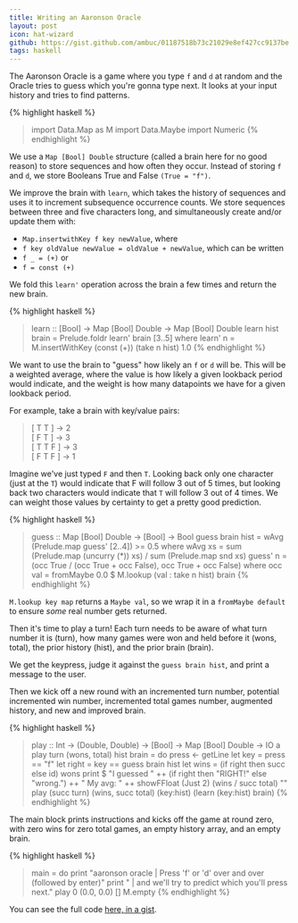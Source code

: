 ```yaml
---
title: Writing an Aaronson Oracle
layout: post
icon: hat-wizard
github: https://gist.github.com/ambuc/01187518b73c21029e8ef427cc9137be
tags: haskell
---
```


The Aaronson Oracle is a game where you type `f` and `d` at random and the
Oracle tries to guess which you're gonna type next. It looks at your input
history and tries to find patterns. 

{% highlight haskell %}
> import Data.Map as M
> import Data.Maybe
> import Numeric
{% endhighlight %}

We use a `Map [Bool] Double` structure (called a brain here for no good reason)
to store sequences and how often they occur. Instead of storing `f` and `d`, we
store Booleans True and False `(True = "f")`.

We improve the brain with `learn`, which takes the history of sequences and uses
it to increment subsequence occurrence counts. We store sequences between three
and five characters long, and simultaneously create and/or update them with:
  - `Map.insertwithKey f key newValue`, where
  - `f key oldValue newValue = oldValue + newValue`, which can be written
  - `f _ = (+)` or 
  - `f = const (+)`

We fold this `learn'` operation across the brain a few times and return the new
brain.
 
{% highlight haskell %}
> learn :: [Bool] -> Map [Bool] Double -> Map [Bool] Double
> learn hist brain = Prelude.foldr learn' brain [3..5]
>   where learn' n = M.insertWithKey (const (+)) (take n hist) 1.0
{% endhighlight %}

We want to use the brain to "guess" how likely an `f` or `d` will be. This will
be a weighted average, where the value is how likely a given lookback period
would indicate, and the weight is how many datapoints we have for a given
lookback period.

For example, take a brain with key/value pairs:

>  [ T T ]   -> 2  
>  [ F T ]   -> 3  
>  [ T T F ] -> 3  
>  [ F T F ] -> 1

Imagine we've just typed `F` and then `T`. Looking back only one character (just 
at the `T`) would indicate that F will follow 3 out of 5 times, but looking back 
two characters  would indicate that `T` will follow 3 out of 4 times. We can 
weight those values by certainty to get a pretty good prediction.
 
{% highlight haskell %}
> guess :: Map [Bool] Double -> [Bool] -> Bool
> guess brain hist = wAvg (Prelude.map guess' [2..4]) >= 0.5
>   where wAvg xs = sum (Prelude.map (uncurry (*)) xs) / sum (Prelude.map snd xs)
>         guess' n = (occ True / (occ True + occ False), occ True + occ False)
>           where occ val = fromMaybe 0.0 $ M.lookup (val : take n hist) brain
{% endhighlight %} 

`M.lookup key map` returns a `Maybe val`, so we wrap it in a `fromMaybe default`
to ensure _some_ real number gets returned.

Then it's time to play a turn! Each turn needs to be aware of what turn number
it is (turn), how many games were won and held before it (wons, total), the
prior history (hist), and the prior brain (brain).

We get the keypress, judge it against the `guess brain hist`, and print a
message to the user.

Then we kick off a new round with an incremented turn number, potential
incremented win number, incremented total games number, augmented history, and
new and improved brain.
 
{% highlight haskell %}
> play :: Int -> (Double, Double) -> [Bool] -> Map [Bool] Double -> IO a
> play turn (wons, total) hist brain = do
>   press <- getLine
>   let key   = press == "f"
>   let right = key == guess brain hist
>   let wins  = (if right then succ else id) wons
>   print $ "I guessed " ++ (if right then "RIGHT!" else "wrong.") 
>     ++ " My avg: " ++ showFFloat (Just 2) (wins / succ total) "" 
>   play (succ turn) (wins, succ total) (key:hist) (learn (key:hist) brain)
{% endhighlight %}

The main block prints instructions and kicks off the game at round zero, with
zero wins for zero total games, an empty history array, and an empty brain.
 
{% highlight haskell %}
> main = do
>   print "aaronson oracle | Press 'f' or 'd' over and over (followed by enter)"
>   print "                | and we'll try to predict which you'll press next."
>   play 0 (0.0, 0.0) [] M.empty
{% endhighlight %}

You can see the full code [here, in a
gist](https://gist.github.com/ambuc/01187518b73c21029e8ef427cc9137be).
